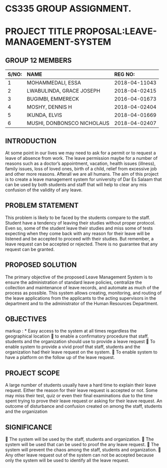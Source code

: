# CS335 GROUP ASSIGNMENT.
# PROJECT TITLE PROPOSAL:LEAVE-MANAGEMENT-SYSTEM
## GROUP 12 MEMBERS
| S/NO: | NAME | REG NO: |
| :-| :---                      | :---           |
| 1 | MOHAMMEDALI, ESSA          | 2018-04-11043  |
| 2 | LWABULINDA, GRACE JOSEPH   | 2018-04-02415  |
| 3 | BUGIMBI, EMMERECK          | 2016-04-01673  |
| 4 | MOSHY, DENNIS H            | 2018-04-02404  |
| 5 | IKUNDA, ELVIS              | 2018-04-01669  |
| 6 | MUSHI, DONBONSCO NICHOLAUS | 2018-04-02407  |

## INTRODUCTION
At some point in our lives we may need to ask for a permit or to request a leave of absence from work. The leave permission maybe for a number of reasons such as a doctor’s appointment, vacation, health issues (illness), family issues, loss of loved ones, birth of a child, relief from excessive job and other more reasons. Afterall we are all humans. The aim of this project is to create a leave management system for university of Dar Es Salaam that can be used by both students and staff that will help to clear any mis confusion of the validity of any leave. 

## PROBLEM STATEMENT
This problem is likely to be faced by the students compare to the staff. Student have a tendency of leaving their studies without proper protocol. Even so, some of the student leave their studies and miss some of tests expecting when they come back with any reason for their leave will be listened and be accepted to proceed with their studies. But remember, a leave request can be accepted or rejected. There is no guarantee that any request can be granted.

## PROPOSED SOLUTION
The primary objective of the proposed Leave Management System is to ensure the administration of standard leave policies, centralize the collection and maintenance of leave records, and automate as much of the process as possible. This system allows creating, monitoring, and routing of the leave applications from the applicants to the acting supervisors in the department and to the administrator of the Human Resources Department.

## OBJECTIVES
markup : * Easy access to the system at all times regardless the geographical location
	to enable a confirmatory procedure that staff, students and the organization should use to provide a leave request
 To enable system to provide a vivid proof that staff, students and the organization had their leave request on the system.
 To enable system to have a platform on the follow up of the leave request.

## PROJECT SCOPE
A large number of students usually have a hard time to explain their leave request. Either the reason for their leave request is accepted or not. Some may miss their test, quiz or even their final examinations due to the time spent trying to prove their leave request or asking for their leave request. An outcome of disturbance and confusion created on among the staff, students and the organization

## SIGNIFICANCE
	The system will be used by the staff, students and organization.
	The system will be used that can be used to proof the any leave request.
	The system will prevent the chaos among the staff, students and organization.
	Any other leave request out of the system can not be accepted because only the system will be used to identify all the leave request.
